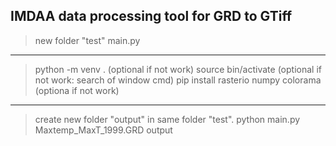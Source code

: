 ## IMDAA data processing tool for GRD to GTiff

> new folder "test"
> main.py
----
> python -m venv .      (optional if not work)
> source bin/activate     (optional if not work: search of window cmd)
> pip install rasterio numpy colorama (optiona if not work)
-----
> create new folder "output" in same folder "test".
> python main.py Maxtemp_MaxT_1999.GRD output
